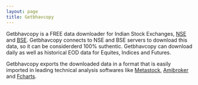 ```yaml
---
layout: page 
title: Getbhavcopy 
---
```


Getbhavcopy is a FREE data downloader for Indian Stock Exchanges, [NSE][1] and [BSE][2].  Getbhavcopy connects to NSE and BSE servers to download this data, so it can be considerderd 100% suthentic. Getbhavcopy can download daily as well as historical EOD data for Equites, Indices and Futures. 

Getbhavcopy exports the downloaded data in a format that is easily imported in leading technical analysis softwares like [Metastock][3], [Amibroker][4] and [Fcharts][5].



[1]: https://www.nseindia.com/
[2]: http://www.bseindia.com/
[3]: http://www.metastock.com/
[4]: https://www.amibroker.com/
[5]: http://www.spacejock.com/FreechartsSE.html

